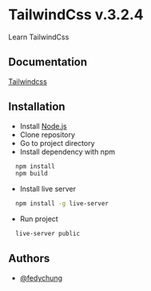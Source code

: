 # TailwindCss v.3.2.4

Learn TailwindCss

## Documentation

[Tailwindcss](https://tailwindcss.com/docs)

## Installation

- Install [Node.js](https://nodejs.org/en/download/)
- Clone repository
- Go to project directory
- Install dependency with npm

```bash
  npm install
  npm build
```

- Install live server

```bash
  npm install -g live-server
```

- Run project

```bash
  live-server public
```

## Authors

- [@fedychung](https://github.com/FEDYCHUNG)
